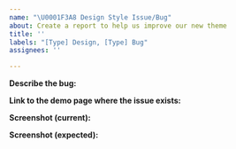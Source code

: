```yaml
---
name: "\U0001F3A8 Design Style Issue/Bug"
about: Create a report to help us improve our new theme
title: ''
labels: "[Type] Design, [Type] Bug"
assignees: ''

---
```


**Describe the bug:**

**Link to the demo page where the issue exists:**

**Screenshot (current):**

**Screenshot (expected):**
